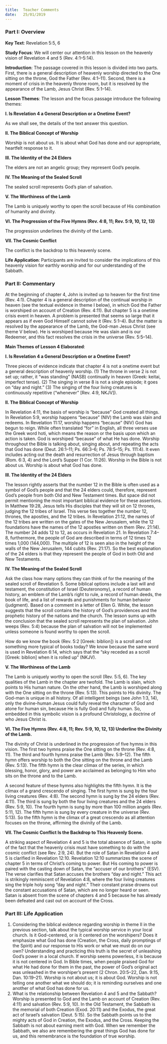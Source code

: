 ```yaml
---
title:  Teacher Comments
date:   25/01/2019
---
```


### Part I: Overview 

**Key Text**: Revelation 5:5, 6 

**Study Focus**: We will center our attention in this lesson on the heavenly vision of Revelation 4 and 5 (Rev. 4:1–5:14). 

**Introduction**: The passage covered in this lesson is divided into two parts. First, there is a general description of heavenly worship directed to the One sitting on the throne, God the Father (Rev. 4:1–11). Second, there is a moment of crisis in the heavenly throne room, but it is resolved by the appearance of the Lamb, Jesus Christ (Rev. 5:1–14). 

**Lesson Themes**: The lesson and the focus passage introduce the following themes: 

**I. Is Revelation 4 a General Description or a Onetime Event?** 

As we shall see, the details of the text answer this question. 

**II. The Biblical Concept of Worship** 

Worship is not about us. It is about what God has done and our appropriate, heartfelt response to it. 

**III. The Identity of the 24 Elders** 

The elders are not an angelic group; they represent God’s people. 

**IV. The Meaning of the Sealed Scroll** 

The sealed scroll represents God’s plan of salvation. 

**V. The Worthiness of the Lamb** 

The Lamb is uniquely worthy to open the scroll because of His combination of humanity and divinity. 

**VI. The Progression of the Five Hymns (Rev. 4:8, 11; Rev. 5:9, 10, 12, 13)** 

The progression underlines the divinity of the Lamb. 

**VII. The Cosmic Conflict** 

The conflict is the backdrop to this heavenly scene. 

**Life Application**: Participants are invited to consider the implications of this heavenly vision for earthly worship and for our understanding of the Sabbath. 

### Part II: Commentary 

At the beginning of chapter 4, John is invited up to heaven for the first time (Rev. 4:1). Chapter 4 is a general description of the continual worship in heaven (see the textual evidence in theme I below), in which God the Father is worshiped on account of Creation (Rev. 4:11). But chapter 5 is a onetime crisis event in heaven. A problem is presented that seems so large that it appears as if even God Himself cannot solve it (Rev. 5:1–4). But the matter is resolved by the appearance of the Lamb, the God-man Jesus Christ (see theme V below). He is worshiped because He was slain and is our Redeemer, and this fact resolves the crisis in the universe (Rev. 5:5–14). 

**Main Themes of Lesson 4 Elaborated**: 

**I. Is Revelation 4 a General Description or a Onetime Event?** 

Three pieces of evidence indicate that chapter 4 is not a onetime event but a general description of heavenly worship. (1) The throne in verse 2 is not set up; rather, it “was standing” (NASB) continually in heaven (Greek: keitai, imperfect tense). (2) The singing in verse 8 is not a single episode; it goes on “day and night.” (3) The singing of the four living creatures is continuously repetitive (“whenever” [Rev. 4:9, NKJV]). 

**II. The Biblical Concept of Worship** 

In Revelation 4:11, the basis of worship is “because” God created all things. In Revelation 5:9, worship happens “because” (NIV) the Lamb was slain and redeems. In Revelation 11:17, worship happens “because” (NIV) God has begun to reign. While often translated “for” in English, all three verses use the Greek word hoti, which means the reason or the basis upon which an action is taken. God is worshiped “because” of what He has done. Worship throughout the Bible is talking about, singing about, and repeating the acts that God has done (Deut. 26:1–11; Ps. 66:3–6; Ps. 78:5–15; Ps. 111:4). It even includes acting out the death and resurrection of Jesus through baptism (Rom. 6:3, 4) and the Lord’s Supper (1 Cor. 11:26). Worship in the Bible is not about us. Worship is about what God has done. 

**III. The Identity of the 24 Elders** 

The lesson rightly asserts that the number 12 in the Bible is often used as a symbol of God’s people and that the 24 elders could, therefore, represent God’s people from both Old and New Testament times. But space did not permit mentioning the most important biblical evidence for these assertions. In Matthew 19:28, Jesus tells His disciples that they will sit on 12 thrones, judging the 12 tribes of Israel. This verse ties together the number 12, thrones, the apostles, and the 12 tribes. In Revelation 21:12, the names of the 12 tribes are written on the gates of the New Jerusalem, while the 12 foundations have the names of the 12 apostles written on them (Rev. 21:14). The number 24 adds 12 to 12, as occurs in Revelation 21. In Revelation 7:4–8, furthermore, the people of God are described in terms of 12 times 12 times 1,000 (144,000). The multiple of 12 is seen also in the height of the walls of the New Jerusalem, 144 cubits (Rev. 21:17). So the best explanation of the 24 elders is that they represent the people of God in both Old and New Testaments. 

**IV. The Meaning of the Sealed Scroll** 

Ask the class how many options they can think of for the meaning of the sealed scroll of Revelation 5. Some biblical options include a last will and testament, the constitution of Israel (Deuteronomy), a record of human history, an emblem of the Lamb’s right to rule, a record of human deeds, the book of life, and a list of rewards and punishments for human behavior (judgment). Based on a comment in a letter of Ellen G. White, the lesson suggests that the scroll contains the history of God’s providences and the prophetic history of the nations and the church. The lesson sums up with the conclusion that the sealed scroll represents the plan of salvation. John weeps (Rev. 5:4) because the plan of salvation will not be implemented unless someone is found worthy to open the scroll. 

How do we know the book (Rev. 5:2 [Greek: biblion]) is a scroll and not something more typical of books today? We know because the same word is used in Revelation 6:14, which says that the “sky receded as a scroll [Greek: biblion] when it is rolled up” (NKJV).

**V. The Worthiness of the Lamb** 

The Lamb is uniquely worthy to open the scroll (Rev. 5:5, 6). The key qualities of the Lamb in the chapter are twofold. The Lamb is slain, which points to His human nature. On the other hand, the Lamb is worshiped along with the One sitting on the throne (Rev. 5:13). This points to His divinity. The God-man is unique in all history. Of all intelligent beings (see John 1:3, 14), only the divine-human Jesus could fully reveal the character of God and atone for human sin, because He is fully God and fully human. So, embedded in this symbolic vision is a profound Christology, a doctrine of who Jesus Christ is. 

**VI. The Five Hymns (Rev. 4:8, 11; Rev. 5:9, 10, 12, 13) Underline the Divinity of the Lamb.** 

The divinity of Christ is underlined in the progression of five hymns in this vision. The first two hymns praise the One sitting on the throne (Rev. 4:8, 11). The third and fourth hymns praise the Lamb (Rev. 5:9–12). The fifth hymn offers worship to both the One sitting on the throne and the Lamb (Rev. 5:13). The fifth hymn is the clear climax of the series, in which blessing, honor, glory, and power are acclaimed as belonging to Him who sits on the throne and to the Lamb. 

A second feature of these hymns also highlights the fifth hymn. It is the climax of a grand crescendo of singing. The first hymn is sung by the four living creatures (Rev. 4:8). The second hymn is sung by the 24 elders (Rev. 4:11). The third is sung by both the four living creatures and the 24 elders (Rev. 5:9, 10). The fourth hymn is sung by more than 100 million angels (Rev. 5:11, 12). The fifth hymn is sung by every creature in the universe (Rev. 5:13). So the fifth hymn is the climax of a great crescendo as all attention focuses on the throne, affirming the divinity of the Lamb. 

**VII. The Cosmic Conflict Is the Backdrop to This Heavenly Scene.** 

A striking aspect of Revelation 4 and 5 is the total absence of Satan, in spite of the fact that the heavenly crisis must have something to do with the cosmic conflict (see Rev. 2:9, 24). But the role of Satan in Revelation 4 and 5 is clarified in Revelation 12:10. Revelation 12:10 summarizes the scene of chapter 5 in terms of Christ’s coming to power. But His coming to power is paired with the casting down of Satan, the “accuser of our brothers” (ESV). The verse clarifies that Satan accuses the brothers “day and night.” This act is strikingly reminiscent of Revelation 4:8, where the four living creatures sing the triple holy song “day and night.” Their constant praise drowns out the constant accusations of Satan, which are no longer heard or seen. Satan is absent from the scene of chapters 4 and 5 because he has already been defeated and cast out on account of the Cross. 

### Part III: Life Application 

1. Considering the biblical evidence regarding worship in theme II in the previous section, talk about the typical worship service in your local church. Is it God-centered, or is it centered on the worshipers? Does it emphasize what God has done (Creation, the Cross, daily promptings of the Spirit) and our response to His work or what we must do on our own? Understanding and practicing this truth is the secret of unleashing God’s power in a local church. If worship seems powerless, it is because it is not centered in God. In Bible times, when people praised God for what He had done for them in the past, the power of God’s original act was unleashed in the worshiper’s present (2 Chron. 20:5–22, Dan. 9:15, Dan. 10:19–21). Worship is not about us; it is about God. Worship is not telling one another what we should do; it is reminding ourselves and one another of what God has done for us. 
2. What is the relationship between Revelation 4 and 5 and the Sabbath? Worship is presented to God and the Lamb on account of Creation (Rev. 4:11) and salvation (Rev. 5:9, 10). In the Old Testament, the Sabbath is the memorial of both Creation (Exod. 20:11) and the Exodus, the great act of Israel’s salvation (Deut. 5:15). So the Sabbath points us to the mighty acts of God in Creation, the Exodus, and the Cross. Keeping the Sabbath is not about earning merit with God. When we remember the Sabbath, we also are remembering the great things God has done for us, and this remembrance is the foundation of true worship. 